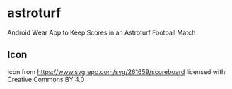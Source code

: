 # astroturf
Android Wear App to Keep Scores in an Astroturf Football Match

## Icon
Icon from https://www.svgrepo.com/svg/261659/scoreboard licensed with Creative Commons BY 4.0
